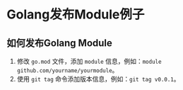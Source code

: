 # Golang发布Module例子

## 如何发布Golang Module
1. 修改 `go.mod` 文件，添加 `module` 信息，例如：`module github.com/yourname/yourmodule`。
2. 使用 `git tag` 命令添加版本信息，例如：`git tag v0.0.1`。